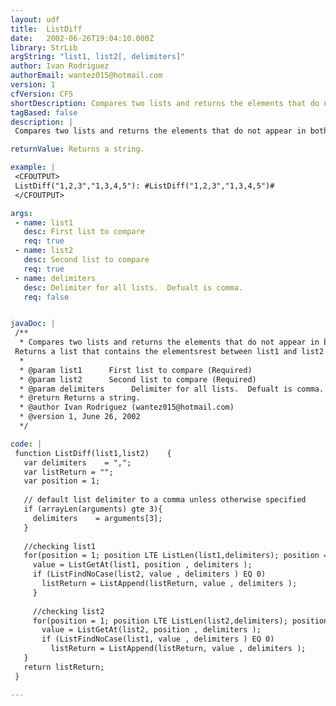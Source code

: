 ```yaml
---
layout: udf
title:  ListDiff
date:   2002-06-26T19:04:10.000Z
library: StrLib
argString: "list1, list2[, delimiters]"
author: Ivan Rodriguez
authorEmail: wantez015@hotmail.com
version: 1
cfVersion: CF5
shortDescription: Compares two lists and returns the elements that do not appear in both lists. Returns a list that contains the elementsrest between list1 and list2
tagBased: false
description: |
 Compares two lists and returns the elements that do not appear in both lists.

returnValue: Returns a string.

example: |
 <CFOUTPUT>
 ListDiff("1,2,3","1,3,4,5"): #ListDiff("1,2,3","1,3,4,5")#
 </CFOUTPUT>

args:
 - name: list1
   desc: First list to compare
   req: true
 - name: list2
   desc: Second list to compare
   req: true
 - name: delimiters
   desc: Delimiter for all lists.  Defualt is comma.
   req: false


javaDoc: |
 /**
  * Compares two lists and returns the elements that do not appear in both lists.
 Returns a list that contains the elementsrest between list1 and list2
  * 
  * @param list1      First list to compare (Required)
  * @param list2      Second list to compare (Required)
  * @param delimiters      Delimiter for all lists.  Defualt is comma. (Optional)
  * @return Returns a string. 
  * @author Ivan Rodriguez (wantez015@hotmail.com) 
  * @version 1, June 26, 2002 
  */

code: |
 function ListDiff(list1,list2)    {
   var delimiters    = ",";
   var listReturn = "";
   var position = 1;
 
   // default list delimiter to a comma unless otherwise specified    
   if (arrayLen(arguments) gte 3){
     delimiters    = arguments[3];
   }
         
   //checking list1
   for(position = 1; position LTE ListLen(list1,delimiters); position = position + 1) {
     value = ListGetAt(list1, position , delimiters );
     if (ListFindNoCase(list2, value , delimiters ) EQ 0)
       listReturn = ListAppend(listReturn, value , delimiters );
     }
         
     //checking list2
     for(position = 1; position LTE ListLen(list2,delimiters); position = position + 1)    {
       value = ListGetAt(list2, position , delimiters );
       if (ListFindNoCase(list1, value , delimiters ) EQ 0)
         listReturn = ListAppend(listReturn, value , delimiters );
   }
   return listReturn;
 }

---
```


